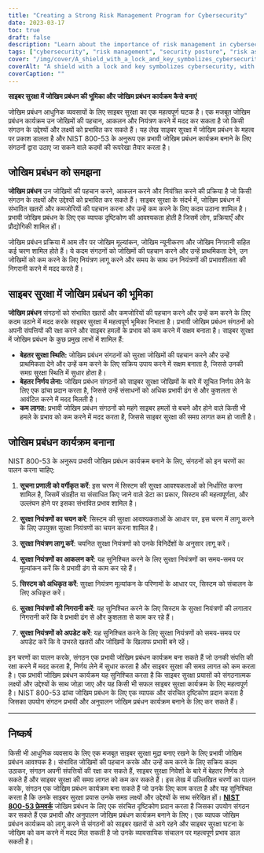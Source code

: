 ```yaml
---
title: "Creating a Strong Risk Management Program for Cybersecurity"
date: 2023-03-17
toc: true
draft: false
description: "Learn about the importance of risk management in cybersecurity and how to create a program that works for your business."
tags: ["cybersecurity", "risk management", "security posture", "risk assessment", "risk mitigation", "risk monitoring", "threats", "vulnerabilities", "information security", "data protection", "compliance", "cyber attacks", "decision making", "cost reduction", "business continuity", "risk analysis", "risk identification", "risk control", "risk treatment", "continuous improvement"]
cover: "/img/cover/A_shield_with_a_lock_and_key_symbolizes_cybersecurity.png"
coverAlt: "A shield with a lock and key symbolizes cybersecurity, with a magnifying glass over it representing risk management."
coverCaption: ""
---
```

 **साइबर सुरक्षा में जोखिम प्रबंधन की भूमिका और जोखिम प्रबंधन कार्यक्रम कैसे बनाएं**  जोखिम प्रबंधन आधुनिक व्यवसायों के लिए साइबर सुरक्षा का एक महत्वपूर्ण घटक है। एक मजबूत जोखिम प्रबंधन कार्यक्रम उन जोखिमों की पहचान, आकलन और नियंत्रण करने में मदद कर सकता है जो किसी संगठन के उद्देश्यों और लक्ष्यों को प्रभावित कर सकते हैं। यह लेख साइबर सुरक्षा में जोखिम प्रबंधन के महत्व पर प्रकाश डालता है और NIST 800-53 के अनुरूप एक प्रभावी जोखिम प्रबंधन कार्यक्रम बनाने के लिए संगठनों द्वारा उठाए जा सकने वाले कदमों की रूपरेखा तैयार करता है।  ## जोखिम प्रबंधन को समझना  **जोखिम प्रबंधन** उन जोखिमों की पहचान करने, आकलन करने और नियंत्रित करने की प्रक्रिया है जो किसी संगठन के लक्ष्यों और उद्देश्यों को प्रभावित कर सकते हैं। साइबर सुरक्षा के संदर्भ में, जोखिम प्रबंधन में संभावित खतरों और कमजोरियों की पहचान करना और उन्हें कम करने के लिए कदम उठाना शामिल है। प्रभावी जोखिम प्रबंधन के लिए एक व्यापक दृष्टिकोण की आवश्यकता होती है जिसमें लोग, प्रक्रियाएँ और प्रौद्योगिकी शामिल हों।  जोखिम प्रबंधन प्रक्रिया में आम तौर पर जोखिम मूल्यांकन, जोखिम न्यूनीकरण और जोखिम निगरानी सहित कई चरण शामिल होते हैं। ये कदम संगठनों को जोखिमों की पहचान करने और उन्हें प्राथमिकता देने, उन जोखिमों को कम करने के लिए नियंत्रण लागू करने और समय के साथ उन नियंत्रणों की प्रभावशीलता की निगरानी करने में मदद करते हैं।  ## साइबर सुरक्षा में जोखिम प्रबंधन की भूमिका  **जोखिम प्रबंधन** संगठनों को संभावित खतरों और कमजोरियों की पहचान करने और उन्हें कम करने के लिए कदम उठाने में मदद करके साइबर सुरक्षा में महत्वपूर्ण भूमिका निभाता है। प्रभावी जोखिम प्रबंधन संगठनों को अपनी संपत्तियों की रक्षा करने और साइबर हमलों के प्रभाव को कम करने में सक्षम बनाता है। साइबर सुरक्षा में जोखिम प्रबंधन के कुछ प्रमुख लाभों में शामिल हैं:  - **बेहतर सुरक्षा स्थिति:** जोखिम प्रबंधन संगठनों को सुरक्षा जोखिमों की पहचान करने और उन्हें प्राथमिकता देने और उन्हें कम करने के लिए सक्रिय उपाय करने में सक्षम बनाता है, जिससे उनकी समग्र सुरक्षा स्थिति में सुधार होता है। - **बेहतर निर्णय लेना:** जोखिम प्रबंधन संगठनों को साइबर सुरक्षा जोखिमों के बारे में सूचित निर्णय लेने के लिए एक ढांचा प्रदान करता है, जिससे उन्हें संसाधनों को अधिक प्रभावी ढंग से और कुशलता से आवंटित करने में मदद मिलती है। - **कम लागत:** प्रभावी जोखिम प्रबंधन संगठनों को महंगे साइबर हमलों से बचने और होने वाले किसी भी हमले के प्रभाव को कम करने में मदद करता है, जिससे साइबर सुरक्षा की समग्र लागत कम हो जाती है।  ## जोखिम प्रबंधन कार्यक्रम बनाना  NIST 800-53 के अनुरूप प्रभावी जोखिम प्रबंधन कार्यक्रम बनाने के लिए, संगठनों को इन चरणों का पालन करना चाहिए:  1. **सूचना प्रणाली को वर्गीकृत करें**: इस चरण में सिस्टम की सुरक्षा आवश्यकताओं को निर्धारित करना शामिल है, जिसमें संग्रहीत या संसाधित किए जाने वाले डेटा का प्रकार, सिस्टम की महत्वपूर्णता, और उल्लंघन होने पर इसका संभावित प्रभाव शामिल है।  2. **सुरक्षा नियंत्रणों का चयन करें**: सिस्टम की सुरक्षा आवश्यकताओं के आधार पर, इस चरण में लागू करने के लिए उपयुक्त सुरक्षा नियंत्रणों का चयन करना शामिल है।  3. **सुरक्षा नियंत्रण लागू करें**: चयनित सुरक्षा नियंत्रणों को उनके विनिर्देशों के अनुसार लागू करें।  4. **सुरक्षा नियंत्रणों का आकलन करें**: यह सुनिश्चित करने के लिए सुरक्षा नियंत्रणों का समय-समय पर मूल्यांकन करें कि वे प्रभावी ढंग से काम कर रहे हैं।  5. **सिस्टम को अधिकृत करें**: सुरक्षा नियंत्रण मूल्यांकन के परिणामों के आधार पर, सिस्टम को संचालन के लिए अधिकृत करें।  6. **सुरक्षा नियंत्रणों की निगरानी करें**: यह सुनिश्चित करने के लिए सिस्टम के सुरक्षा नियंत्रणों की लगातार निगरानी करें कि वे प्रभावी ढंग से और कुशलता से काम कर रहे हैं।  7. **सुरक्षा नियंत्रणों को अपडेट करें**: यह सुनिश्चित करने के लिए सुरक्षा नियंत्रणों को समय-समय पर अपडेट करें कि वे उभरते खतरों और जोखिमों के खिलाफ प्रभावी बने रहें।  इन चरणों का पालन करके, संगठन एक प्रभावी जोखिम प्रबंधन कार्यक्रम बना सकते हैं जो उनकी संपत्ति की रक्षा करने में मदद करता है, निर्णय लेने में सुधार करता है और साइबर सुरक्षा की समग्र लागत को कम करता है। एक प्रभावी जोखिम प्रबंधन कार्यक्रम यह सुनिश्चित करता है कि साइबर सुरक्षा प्रयासों को संगठनात्मक लक्ष्यों और उद्देश्यों के साथ जोड़ा जाए और यह किसी भी सफल साइबर सुरक्षा कार्यक्रम के लिए महत्वपूर्ण है। NIST 800-53 ढांचा जोखिम प्रबंधन के लिए एक व्यापक और संरचित दृष्टिकोण प्रदान करता है जिसका उपयोग संगठन प्रभावी और अनुपालन जोखिम प्रबंधन कार्यक्रम बनाने के लिए कर सकते हैं।  ____  ## निष्कर्ष किसी भी आधुनिक व्यवसाय के लिए एक मजबूत साइबर सुरक्षा मुद्रा बनाए रखने के लिए प्रभावी जोखिम प्रबंधन आवश्यक है। संभावित जोखिमों की पहचान करके और उन्हें कम करने के लिए सक्रिय कदम उठाकर, संगठन अपनी संपत्तियों की रक्षा कर सकते हैं, साइबर सुरक्षा निवेशों के बारे में बेहतर निर्णय ले सकते हैं और साइबर सुरक्षा की समग्र लागत को कम कर सकते हैं। इस लेख में उल्लिखित चरणों का पालन करके, संगठन एक जोखिम प्रबंधन कार्यक्रम बना सकते हैं जो उनके लिए काम करता है और यह सुनिश्चित करता है कि उनके साइबर सुरक्षा प्रयास उनके समग्र लक्ष्यों और उद्देश्यों के साथ संरेखित हों। [**NIST 800-53 फ्रेमवर्क**](https://csrc.nist.gov/publications/detail/sp/800-53/rev-5/final) जोखिम प्रबंधन के लिए एक संरचित दृष्टिकोण प्रदान करता है जिसका उपयोग संगठन कर सकते हैं एक प्रभावी और अनुपालन जोखिम प्रबंधन कार्यक्रम बनाने के लिए। एक व्यापक जोखिम प्रबंधन कार्यक्रम को लागू करने से संगठनों को साइबर खतरों से आगे रहने और साइबर सुरक्षा घटना के जोखिम को कम करने में मदद मिल सकती है जो उनके व्यावसायिक संचालन पर महत्वपूर्ण प्रभाव डाल सकती है।
